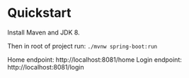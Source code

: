 # Quickstart

Install Maven and JDK 8.

Then in root of project run: `./mvnw spring-boot:run`

Home endpoint:  http://localhost:8081/home
Login endpoint:  http://localhost:8081/login

